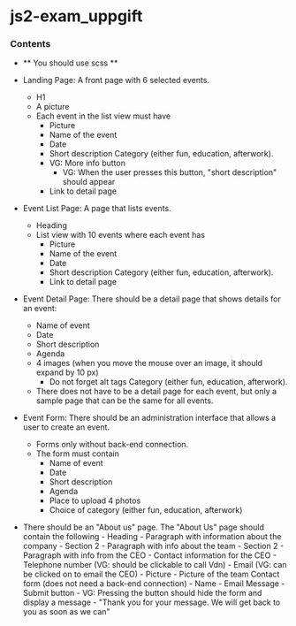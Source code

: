 # js2-exam_uppgift
### Contents

- ** You should use scss **
- Landing Page: A front page with 6 selected events.
    - H1
    - A picture
    - Each event in the list view must have
        - Picture
        - Name of the event
        - Date
        - Short description
        Category (either fun, education, afterwork).
        - VG: More info button
            - VG: When the user presses this button, "short description" should appear
        - Link to detail page

- Event List Page: A page that lists events.
    - Heading
    - List view with 10 events where each event has
        - Picture
        - Name of the event
        - Date
        - Short description
        Category (either fun, education, afterwork).
        - Link to detail page

- Event Detail Page: There should be a detail page that shows details for an event:
    - Name of event
    - Date
    - Short description
    - Agenda
    - 4 images (when you move the mouse over an image, it should expand by 10 px)
        - Do not forget alt tags
    Category (either fun, education, afterwork).
    - There does not have to be a detail page for each event, but only a sample page that can be the same for all events.

- Event Form: There should be an administration interface that allows a user to create an event.
    - Forms only without back-end connection.
    - The form must contain
        - Name of event
        - Date
        - Short description
        - Agenda
        - Place to upload 4 photos
        - Choice of category (either fun, education, afterwork)

- There should be an "About us" page.
    The "About Us" page should contain the following
        - Heading
        - Paragraph with information about the company
        - Section 2
        - Paragraph with info about the team
        - Section 2
        - Paragraph with info from the CEO
        - Contact information for the CEO
            - Telephone number (VG: should be clickable to call Vdn)
            - Email (VG: can be clicked on to email the CEO)
            - Picture
        - Picture of the team
        Contact form (does not need a back-end connection)
            - Name
            - Email
            Message
            - Submit button
                - VG: Pressing the button should hide the form and display a message
                    - "Thank you for your message. We will get back to you as soon as we can"
